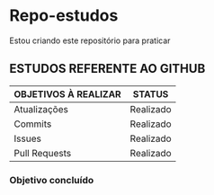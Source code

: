 # Repo-estudos
Estou criando este repositório para praticar 

## ESTUDOS REFERENTE AO GITHUB

| OBJETIVOS À REALIZAR | STATUS             |
|-----------           |-----------         |
| Atualizações         | Realizado          |
| Commits              |  Realizado         |
| Issues               |  Realizado         |
| Pull Requests        |  Realizado         |

### Objetivo concluído
